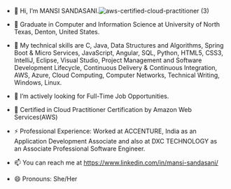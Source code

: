 - 👋 Hi, I’m MANSI SANDASANI.![aws-certified-cloud-practitioner (3)](https://github.com/msandasani/msandasani/assets/155064163/e53f1c1a-c957-458d-8b97-a4f5b15a182f)


- 👀 Graduate in Computer and Information Science at University of North Texas, Denton, United States.
- 🌱 My technical skills are C, Java, Data Structures and Algorithms, Spring Boot & Micro Services, JavaScript, Angular, SQL, Python, HTML5, 
CSS3, IntelliJ, Eclipse, Visual Studio, Project Management and Software Development Lifecycle, Continuous 
Delivery & Continuous Integration, AWS, Azure, Cloud Computing, Computer Networks, Technical Writing, 
Windows, Linux. 
- 💞️ I’m actively looking for Full-Time Job Opportunities.
- 🌱 Certified in Cloud Practitioner Certification by Amazon Web Services(AWS) 
- ⚡ Professional Experience: Worked at ACCENTURE, India as an Application Development Associate and also at DXC TECHNOLOGY as an Associate Professional Software Engineer.
- 📫 You can reach me at https://www.linkedin.com/in/mansi-sandasani/
- 😄 Pronouns: She/Her

<!---
msandasani/msandasani is a ✨ special ✨ repository because its `README.md` (this file) appears on your GitHub profile.
You can click the Preview link to take a look at your changes.
--->
